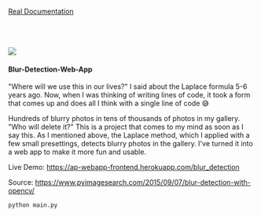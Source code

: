 
[Real Documentation](Documentation.md)

<br>
<br>
<br>

<img src="https://github.com/Furkan-Gulsen/Blur-Detection-Web-App/blob/master/BlurDetection.gif" />

#### Blur-Detection-Web-App
"Where will we use this in our lives?" I said about the Laplace formula 5-6 years ago. Now, when I was thinking of writing lines of code, it took a form that comes up and does all I think with a single line of code 😅

Hundreds of blurry photos in tens of thousands of photos in my gallery. "Who will delete it?" This is a project that comes to my mind as soon as I say this. As I mentioned above, the Laplace method, which I applied with a few small presettings, detects blurry photos in the gallery. I've turned it into a web app to make it more fun and usable.

Live Demo: https://ap-webapp-frontend.herokuapp.com/blur_detection

Source: https://www.pyimagesearch.com/2015/09/07/blur-detection-with-opencv/

```
python main.py
```
